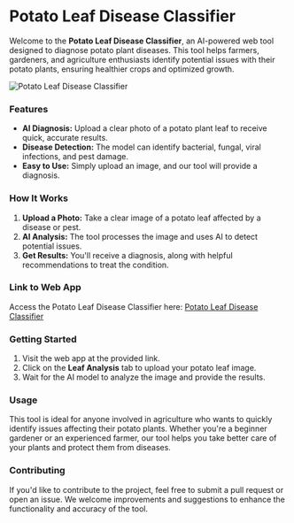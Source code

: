 # Potato Leaf Disease Classifier

Welcome to the **Potato Leaf Disease Classifier**, an AI-powered web tool designed to diagnose potato plant diseases. This tool helps farmers, gardeners, and agriculture enthusiasts identify potential issues with their potato plants, ensuring healthier crops and optimized growth.

![Potato Leaf Disease Classifier](Screenshot%202025-03-16%20211052.png)

### Features
- **AI Diagnosis:** Upload a clear photo of a potato plant leaf to receive quick, accurate results.
- **Disease Detection:** The model can identify bacterial, fungal, viral infections, and pest damage.
- **Easy to Use:** Simply upload an image, and our tool will provide a diagnosis.

### How It Works
1. **Upload a Photo:** Take a clear image of a potato leaf affected by a disease or pest.
2. **AI Analysis:** The tool processes the image and uses AI to detect potential issues.
3. **Get Results:** You'll receive a diagnosis, along with helpful recommendations to treat the condition.

### Link to Web App
Access the Potato Leaf Disease Classifier here: [Potato Leaf Disease Classifier](https://potato-leaf-disease-classifier.streamlit.app/)

### Getting Started
1. Visit the web app at the provided link.
2. Click on the **Leaf Analysis** tab to upload your potato leaf image.
3. Wait for the AI model to analyze the image and provide the results.

### Usage
This tool is ideal for anyone involved in agriculture who wants to quickly identify issues affecting their potato plants. Whether you're a beginner gardener or an experienced farmer, our tool helps you take better care of your plants and protect them from diseases.

### Contributing
If you'd like to contribute to the project, feel free to submit a pull request or open an issue. We welcome improvements and suggestions to enhance the functionality and accuracy of the tool.
